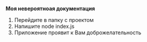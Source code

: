 **Моя невероятноая документация**

1. Перейдите в папку с проектом
2. Напишите node index.js
3. Приложение проявит к Вам доброжелательность